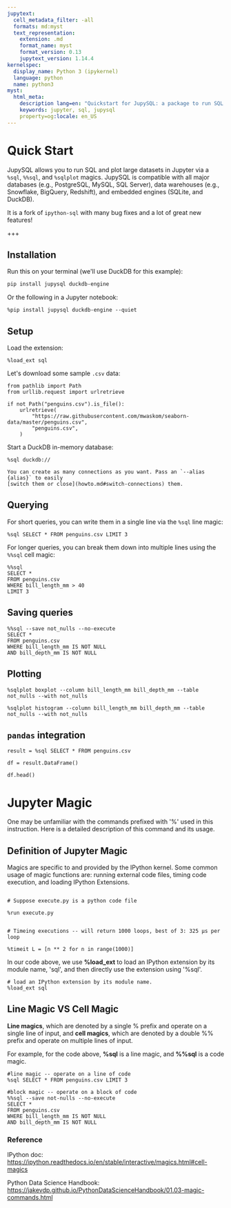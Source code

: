 ```yaml
---
jupytext:
  cell_metadata_filter: -all
  formats: md:myst
  text_representation:
    extension: .md
    format_name: myst
    format_version: 0.13
    jupytext_version: 1.14.4
kernelspec:
  display_name: Python 3 (ipykernel)
  language: python
  name: python3
myst:
  html_meta:
    description lang=en: "Quickstart for JupySQL: a package to run SQL in Jupyter"
    keywords: jupyter, sql, jupysql
    property=og:locale: en_US
---
```


# Quick Start

JupySQL allows you to run SQL and plot large datasets in Jupyter via a `%sql`, `%%sql`, and `%sqlplot` magics. JupySQL is compatible with all major databases (e.g., PostgreSQL, MySQL, SQL Server), data warehouses (e.g., Snowflake, BigQuery, Redshift), and embedded engines (SQLite, and DuckDB).

It is a fork of `ipython-sql` with many bug fixes and a lot of great new features!

+++

## Installation

Run this on your terminal (we'll use DuckDB for this example):

```sh
pip install jupysql duckdb-engine
```

Or the following in a Jupyter notebook:

```{code-cell} ipython3
%pip install jupysql duckdb-engine --quiet
```

## Setup

Load the extension:

```{code-cell} ipython3
%load_ext sql
```

Let's download some sample `.csv` data:

```{code-cell} ipython3
from pathlib import Path
from urllib.request import urlretrieve

if not Path("penguins.csv").is_file():
    urlretrieve(
        "https://raw.githubusercontent.com/mwaskom/seaborn-data/master/penguins.csv",
        "penguins.csv",
    )
```

Start a DuckDB in-memory database:

```{code-cell} ipython3
%sql duckdb://
```

```{tip}
You can create as many connections as you want. Pass an `--alias {alias}` to easily
[switch them or close](howto.md#switch-connections) them.
```

## Querying

For short queries, you can write them in a single line via the `%sql` line magic:

```{code-cell} ipython3
%sql SELECT * FROM penguins.csv LIMIT 3
```

For longer queries, you can break them down into multiple lines using the `%%sql` cell magic:

```{code-cell} ipython3
%%sql
SELECT *
FROM penguins.csv
WHERE bill_length_mm > 40
LIMIT 3
```

## Saving queries

```{code-cell} ipython3
%%sql --save not_nulls --no-execute
SELECT *
FROM penguins.csv
WHERE bill_length_mm IS NOT NULL
AND bill_depth_mm IS NOT NULL
```

## Plotting

```{code-cell} ipython3
%sqlplot boxplot --column bill_length_mm bill_depth_mm --table not_nulls --with not_nulls
```

```{code-cell} ipython3
%sqlplot histogram --column bill_length_mm bill_depth_mm --table not_nulls --with not_nulls
```

## `pandas` integration

```{code-cell} ipython3
result = %sql SELECT * FROM penguins.csv
```

```{code-cell} ipython3
df = result.DataFrame()
```

```{code-cell} ipython3
df.head()
```

# Jupyter Magic

One may be unfamiliar with the commands prefixed with '%' used in this instruction. Here is a detailed description of this command and its usage. 

## Definition of Jupyter Magic

Magics are specific to and provided by the IPython kernel. Some common usage of magic functions are: running external code files, timing code execution, and loading IPython Extensions. 

```{tip}

# Suppose execute.py is a python code file

%run execute.py


# Timeing executions -- will return 1000 loops, best of 3: 325 µs per loop

%timeit L = [n ** 2 for n in range(1000)]
```

In our code above,  we use **%load_ext** to load an IPython extension by its module name, 'sql', and then directly use the extension using '%sql'.

```{tip}
# load an IPython extension by its module name.
%load_ext sql 
```

## Line Magic VS Cell Magic

**Line magics**, which are denoted by a single % prefix and operate on a single line of input, and **cell magics**, which are denoted by a double %% prefix and operate on multiple lines of input. 

For example, for the code above, **%sql** is a line magic, and **%%sql** is a code magic. 

```{tip}
#line magic -- operate on a line of code
%sql SELECT * FROM penguins.csv LIMIT 3

#block magic -- operate on a block of code
%%sql --save not-nulls --no-execute
SELECT *
FROM penguins.csv
WHERE bill_length_mm IS NOT NULL
AND bill_depth_mm IS NOT NULL
```


### Reference 
IPython doc: https://ipython.readthedocs.io/en/stable/interactive/magics.html#cell-magics 

Python Data Science Handbook: https://jakevdp.github.io/PythonDataScienceHandbook/01.03-magic-commands.html
